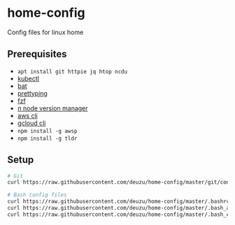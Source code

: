 # home-config
Config files for linux home

## Prerequisites

- `apt install git httpie jq htop ncdu`
- [kubectl](https://kubernetes.io/docs/tasks/tools/install-kubectl/)
- [bat](https://github.com/sharkdp/bat#installation)
- [prettyping](https://github.com/denilsonsa/prettyping#installation)
- [fzf](https://github.com/junegunn/fzf#installation)
- [n node version manager](https://github.com/tj/n)
- [aws cli](https://docs.aws.amazon.com/cli/latest/userguide/cli-chap-install.html)
- [gcloud cli](https://cloud.google.com/sdk/docs/#install_the_latest_cloud_tools_version_cloudsdk_current_version)
- `npm install -g awsp`
- `npm install -g tldr`

## Setup

```bash
# Git
curl https://raw.githubusercontent.com/deuzu/home-config/master/git/config > ~/.gitconfig

# Bash config files
curl https://raw.githubusercontent.com/deuzu/home-config/master/.bashrc > ~/.bashrc
curl https://raw.githubusercontent.com/deuzu/home-config/master/.bash_aliases > ~/.bash_aliases
curl https://raw.githubusercontent.com/deuzu/home-config/master/.bash_completion > ~/.bash_completion
